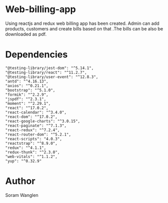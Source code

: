 # Web-billing-app
Using reactjs and redux web billing app has been created. Admin can add products, customers and create bills based on that .The bills can be also be downloaded as pdf.

# Dependencies 

    "@testing-library/jest-dom": "^5.14.1",
    "@testing-library/react": "^11.2.7",
    "@testing-library/user-event": "^12.8.3",
    "antd": "^4.16.13",
    "axios": "^0.21.1",
    "bootstrap": "^5.1.0",
    "formik": "^2.2.9",
    "jspdf": "^2.3.1",
    "moment": "^2.29.1",
    "react": "^17.0.2",
    "react-calendar": "^3.4.0",
    "react-dom": "^17.0.2",
    "react-google-charts": "^3.0.15",
    "react-paginate": "^7.1.3",
    "react-redux": "^7.2.4",
    "react-router-dom": "^5.2.1",
    "react-scripts": "4.0.3",
    "reactstrap": "^8.9.0",
    "redux": "^4.1.1",
    "redux-thunk": "^2.3.0",
    "web-vitals": "^1.1.2",
    "yup": "^0.32.9"
    
   # Author 
   Soram Wanglen
